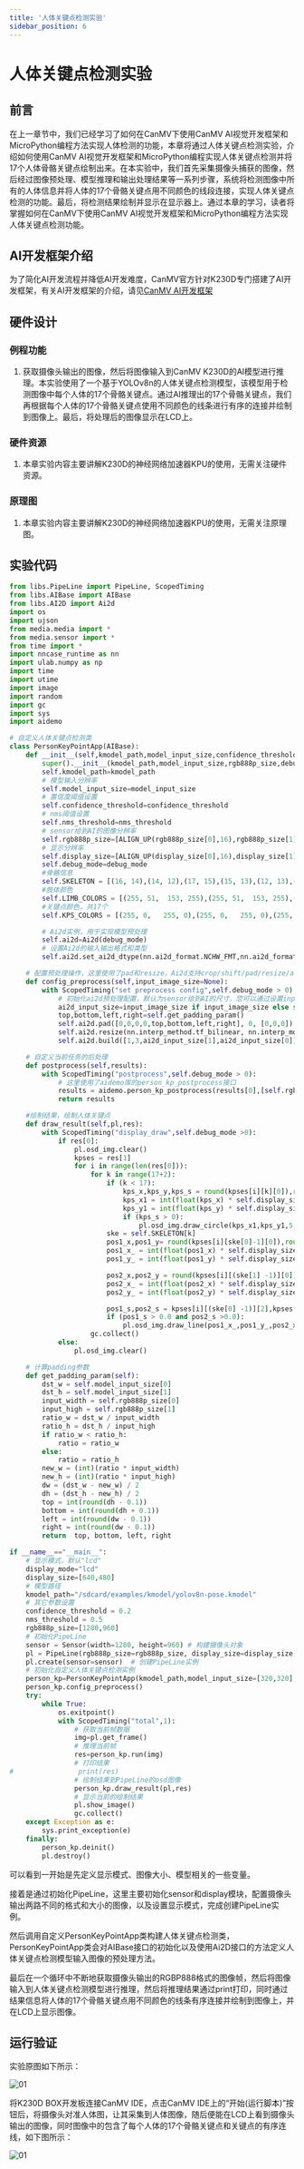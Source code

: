 ```yaml
---
title: '人体关键点检测实验'
sidebar_position: 6
---
```


# 人体关键点检测实验

## 前言

在上一章节中，我们已经学习了如何在CanMV下使用CanMV AI视觉开发框架和MicroPython编程方法实现人体检测的功能，本章将通过人体关键点检测实验，介绍如何使用CanMV AI视觉开发框架和MicroPython编程实现人体关键点检测并将17个人体骨骼关键点绘制出来。在本实验中，我们首先采集摄像头捕获的图像，然后经过图像预处理、模型推理和输出处理结果等一系列步骤，系统将检测图像中所有的人体信息并将人体的17个骨骼关键点用不同颜色的线段连接，实现人体关键点检测的功能。最后，将检测结果绘制并显示在显示器上。通过本章的学习，读者将掌握如何在CanMV下使用CanMV AI视觉开发框架和MicroPython编程方法实现人体关键点检测功能。

## AI开发框架介绍

为了简化AI开发流程并降低AI开发难度，CanMV官方针对K230D专门搭建了AI开发框架，有关AI开发框架的介绍，请见[CanMV AI开发框架](development_framework.md)

## 硬件设计

### 例程功能

1. 获取摄像头输出的图像，然后将图像输入到CanMV K230D的AI模型进行推理。本实验使用了一个基于YOLOv8n的人体关键点检测模型，该模型用于检测图像中每个人体的17个骨骼关键点。通过AI推理出的17个骨骼关键点，我们再根据每个人体的17个骨骼关键点使用不同颜色的线条进行有序的连接并绘制到图像上。最后，将处理后的图像显示在LCD上。

### 硬件资源

1. 本章实验内容主要讲解K230D的神经网络加速器KPU的使用，无需关注硬件资源。


### 原理图

1. 本章实验内容主要讲解K230D的神经网络加速器KPU的使用，无需关注原理图。

## 实验代码

``` python
from libs.PipeLine import PipeLine, ScopedTiming
from libs.AIBase import AIBase
from libs.AI2D import Ai2d
import os
import ujson
from media.media import *
from media.sensor import *
from time import *
import nncase_runtime as nn
import ulab.numpy as np
import time
import utime
import image
import random
import gc
import sys
import aidemo

# 自定义人体关键点检测类
class PersonKeyPointApp(AIBase):
    def __init__(self,kmodel_path,model_input_size,confidence_threshold=0.2,nms_threshold=0.5,rgb888p_size=[1280,720],display_size=[1920,1080],debug_mode=0):
        super().__init__(kmodel_path,model_input_size,rgb888p_size,debug_mode)
        self.kmodel_path=kmodel_path
        # 模型输入分辨率
        self.model_input_size=model_input_size
        # 置信度阈值设置
        self.confidence_threshold=confidence_threshold
        # nms阈值设置
        self.nms_threshold=nms_threshold
        # sensor给到AI的图像分辨率
        self.rgb888p_size=[ALIGN_UP(rgb888p_size[0],16),rgb888p_size[1]]
        # 显示分辨率
        self.display_size=[ALIGN_UP(display_size[0],16),display_size[1]]
        self.debug_mode=debug_mode
        #骨骼信息
        self.SKELETON = [(16, 14),(14, 12),(17, 15),(15, 13),(12, 13),(6,  12),(7,  13),(6,  7),(6,  8),(7,  9),(8,  10),(9,  11),(2,  3),(1,  2),(1,  3),(2,  4),(3,  5),(4,  6),(5,  7)]
        #肢体颜色
        self.LIMB_COLORS = [(255, 51,  153, 255),(255, 51,  153, 255),(255, 51,  153, 255),(255, 51,  153, 255),(255, 255, 51,  255),(255, 255, 51,  255),(255, 255, 51,  255),(255, 255, 128, 0),(255, 255, 128, 0),(255, 255, 128, 0),(255, 255, 128, 0),(255, 255, 128, 0),(255, 0,   255, 0),(255, 0,   255, 0),(255, 0,   255, 0),(255, 0,   255, 0),(255, 0,   255, 0),(255, 0,   255, 0),(255, 0,   255, 0)]
        #关键点颜色，共17个
        self.KPS_COLORS = [(255, 0,   255, 0),(255, 0,   255, 0),(255, 0,   255, 0),(255, 0,   255, 0),(255, 0,   255, 0),(255, 255, 128, 0),(255, 255, 128, 0),(255, 255, 128, 0),(255, 255, 128, 0),(255, 255, 128, 0),(255, 255, 128, 0),(255, 51,  153, 255),(255, 51,  153, 255),(255, 51,  153, 255),(255, 51,  153, 255),(255, 51,  153, 255),(255, 51,  153, 255)]

        # Ai2d实例，用于实现模型预处理
        self.ai2d=Ai2d(debug_mode)
        # 设置Ai2d的输入输出格式和类型
        self.ai2d.set_ai2d_dtype(nn.ai2d_format.NCHW_FMT,nn.ai2d_format.NCHW_FMT,np.uint8, np.uint8)

    # 配置预处理操作，这里使用了pad和resize，Ai2d支持crop/shift/pad/resize/affine，具体代码请打开/sdcard/app/libs/AI2D.py查看
    def config_preprocess(self,input_image_size=None):
        with ScopedTiming("set preprocess config",self.debug_mode > 0):
            # 初始化ai2d预处理配置，默认为sensor给到AI的尺寸，您可以通过设置input_image_size自行修改输入尺寸
            ai2d_input_size=input_image_size if input_image_size else self.rgb888p_size
            top,bottom,left,right=self.get_padding_param()
            self.ai2d.pad([0,0,0,0,top,bottom,left,right], 0, [0,0,0])
            self.ai2d.resize(nn.interp_method.tf_bilinear, nn.interp_mode.half_pixel)
            self.ai2d.build([1,3,ai2d_input_size[1],ai2d_input_size[0]],[1,3,self.model_input_size[1],self.model_input_size[0]])

    # 自定义当前任务的后处理
    def postprocess(self,results):
        with ScopedTiming("postprocess",self.debug_mode > 0):
            # 这里使用了aidemo库的person_kp_postprocess接口
            results = aidemo.person_kp_postprocess(results[0],[self.rgb888p_size[1],self.rgb888p_size[0]],self.model_input_size,self.confidence_threshold,self.nms_threshold)
            return results

    #绘制结果，绘制人体关键点
    def draw_result(self,pl,res):
        with ScopedTiming("display_draw",self.debug_mode >0):
            if res[0]:
                pl.osd_img.clear()
                kpses = res[1]
                for i in range(len(res[0])):
                    for k in range(17+2):
                        if (k < 17):
                            kps_x,kps_y,kps_s = round(kpses[i][k][0]),round(kpses[i][k][1]),kpses[i][k][2]
                            kps_x1 = int(float(kps_x) * self.display_size[0] // self.rgb888p_size[0])
                            kps_y1 = int(float(kps_y) * self.display_size[1] // self.rgb888p_size[1])
                            if (kps_s > 0):
                                pl.osd_img.draw_circle(kps_x1,kps_y1,5,self.KPS_COLORS[k],4)
                        ske = self.SKELETON[k]
                        pos1_x,pos1_y= round(kpses[i][ske[0]-1][0]),round(kpses[i][ske[0]-1][1])
                        pos1_x_ = int(float(pos1_x) * self.display_size[0] // self.rgb888p_size[0])
                        pos1_y_ = int(float(pos1_y) * self.display_size[1] // self.rgb888p_size[1])

                        pos2_x,pos2_y = round(kpses[i][(ske[1] -1)][0]),round(kpses[i][(ske[1] -1)][1])
                        pos2_x_ = int(float(pos2_x) * self.display_size[0] // self.rgb888p_size[0])
                        pos2_y_ = int(float(pos2_y) * self.display_size[1] // self.rgb888p_size[1])

                        pos1_s,pos2_s = kpses[i][(ske[0] -1)][2],kpses[i][(ske[1] -1)][2]
                        if (pos1_s > 0.0 and pos2_s >0.0):
                            pl.osd_img.draw_line(pos1_x_,pos1_y_,pos2_x_,pos2_y_,self.LIMB_COLORS[k],4)
                    gc.collect()
            else:
                pl.osd_img.clear()

    # 计算padding参数
    def get_padding_param(self):
        dst_w = self.model_input_size[0]
        dst_h = self.model_input_size[1]
        input_width = self.rgb888p_size[0]
        input_high = self.rgb888p_size[1]
        ratio_w = dst_w / input_width
        ratio_h = dst_h / input_high
        if ratio_w < ratio_h:
            ratio = ratio_w
        else:
            ratio = ratio_h
        new_w = (int)(ratio * input_width)
        new_h = (int)(ratio * input_high)
        dw = (dst_w - new_w) / 2
        dh = (dst_h - new_h) / 2
        top = int(round(dh - 0.1))
        bottom = int(round(dh + 0.1))
        left = int(round(dw - 0.1))
        right = int(round(dw - 0.1))
        return  top, bottom, left, right

if __name__=="__main__":
    # 显示模式，默认"lcd"
    display_mode="lcd"
    display_size=[640,480]
    # 模型路径
    kmodel_path="/sdcard/examples/kmodel/yolov8n-pose.kmodel"
    # 其它参数设置
    confidence_threshold = 0.2
    nms_threshold = 0.5
    rgb888p_size=[1280,960]
    # 初始化PipeLine
    sensor = Sensor(width=1280, height=960) # 构建摄像头对象
    pl = PipeLine(rgb888p_size=rgb888p_size, display_size=display_size, display_mode=display_mode)
    pl.create(sensor=sensor)  # 创建PipeLine实例
    # 初始化自定义人体关键点检测实例
    person_kp=PersonKeyPointApp(kmodel_path,model_input_size=[320,320],confidence_threshold=confidence_threshold,nms_threshold=nms_threshold,rgb888p_size=rgb888p_size,display_size=display_size,debug_mode=0)
    person_kp.config_preprocess()
    try:
        while True:
            os.exitpoint()
            with ScopedTiming("total",1):
                # 获取当前帧数据
                img=pl.get_frame()
                # 推理当前帧
                res=person_kp.run(img)
                # 打印结果
#                print(res)
                # 绘制结果到PipeLine的osd图像
                person_kp.draw_result(pl,res)
                # 显示当前的绘制结果
                pl.show_image()
                gc.collect()
    except Exception as e:
        sys.print_exception(e)
    finally:
        person_kp.deinit()
        pl.destroy()
```

可以看到一开始是先定义显示模式、图像大小、模型相关的一些变量。

接着是通过初始化PipeLine，这里主要初始化sensor和display模块，配置摄像头输出两路不同的格式和大小的图像，以及设置显示模式，完成创建PipeLine实例。

然后调用自定义PersonKeyPointApp类构建人体关键点检测类，PersonKeyPointApp类会对AIBase接口的初始化以及使用Ai2D接口的方法定义人体关键点检测模型输入图像的预处理方法。

最后在一个循环中不断地获取摄像头输出的RGBP888格式的图像帧，然后将图像输入到人体关键点检测模型进行推理，然后将推理结果通过print打印，同时通过结果信息将人体的17个骨骼关键点用不同颜色的线条有序连接并绘制到图像上，并在LCD上显示图像。

## 运行验证

实验原图如下所示：

![01](./img/17.png)

将K230D BOX开发板连接CanMV IDE，点击CanMV IDE上的“开始(运行脚本)”按钮后，将摄像头对准人体图，让其采集到人体图像，随后便能在LCD上看到摄像头输出的图像，同时图像中的包含了每个人体的17个骨骼关键点和关键点的有序连线，如下图所示：  

![01](./img/18.png)
